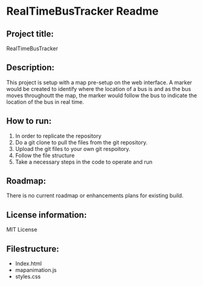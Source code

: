 # RealTimeBusTracker Readme
## Project title: 
RealTimeBusTracker
## Description: 
This project is setup with a map pre-setup on the web interface. A marker would be created to identify where the location of a bus is and as the bus moves throughoutt the map, the marker would follow the bus to indicate the location of the bus in real time. 
## How to run:
1. In order to replicate the repository 
4. Do a git clone to pull the files from the git repository. 
5. Upload the git files to your own git respoitory. 
6. Follow the file structure 
7. Take a necessary steps in the code to operate and run
## Roadmap:
There is no current roadmap or enhancements plans for existing build. 
## License information: 
MIT License
## Filestructure:
- Index.html
- mapanimation.js
- styles.css


